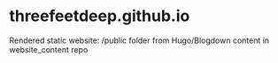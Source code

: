 # threefeetdeep.github.io
Rendered  static website: /public folder from Hugo/Blogdown content in website_content repo
